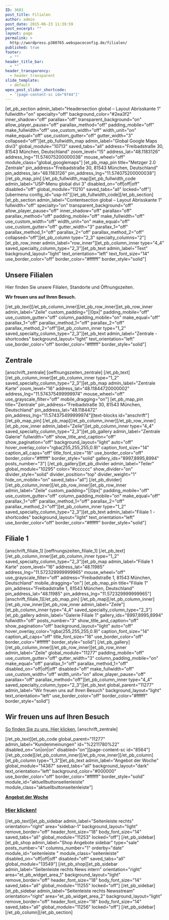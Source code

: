 ```yaml
---
ID: 3681
post_title: Filialen
author: admin
post_date: 2015-06-23 11:39:59
post_excerpt: ""
layout: page
permalink: >
  http://wordpress.p380765.webspaceconfig.de/filialen/
published: true
footer:
  - ""
header_title_bar:
  - ""
header_transparency:
  - header_transparent
slide_template:
  - default
wpex_post_slider_shortcode:
  - '[page-content-sc id="9744"]'
---
```

[et_pb_section admin_label="Headersection global – Layout Abrisskante 1" fullwidth="on" specialty="off" background_color="#2ea3f2" inner_shadow="off" parallax="off" transparent_background="on" allow_player_pause="off" parallax_method="off" padding_mobile="off" make_fullwidth="off" use_custom_width="off" width_unit="on" make_equal="off" use_custom_gutter="off" gutter_width="3" collapsed="off"][et_pb_fullwidth_map admin_label="Global Google Maps divi3" global_module="10713" saved_tabs="all" address="Freibadstraße 30, 81543 München, Deutschland" zoom_level="15" address_lat="48.1183126" address_lng="11.574075200000038" mouse_wheel="off" module_class="global_googlemaps"] [et_pb_map_pin title="Metzger 2.0 Zentrale" pin_address="Freibadstraße 30, 81543 München, Deutschland" pin_address_lat="48.1183126" pin_address_lng="11.574075200000038"] [/et_pb_map_pin] [/et_pb_fullwidth_map][et_pb_fullwidth_code admin_label="USP-Menu global divi 3" disabled_on="off|off|off" disabled="off" global_module="11210" saved_tabs="all" locked="off"][ubermenu config_id="usp-h1"][/et_pb_fullwidth_code][/et_pb_section][et_pb_section admin_label="Contentsection global – Layout Abrisskante 1" fullwidth="off" specialty="on" transparent_background="off" allow_player_pause="off" inner_shadow="off" parallax="off" parallax_method="off" padding_mobile="off" make_fullwidth="off" use_custom_width="off" width_unit="on" make_equal="off" use_custom_gutter="off" gutter_width="3" parallax_1="off" parallax_method_1="off" parallax_2="off" parallax_method_2="off" collapsed="off"][et_pb_column type="2_3" specialty_columns="2"][et_pb_row_inner admin_label="row_inner"][et_pb_column_inner type="4_4" saved_specialty_column_type="2_3"][et_pb_text admin_label="Text" background_layout="light" text_orientation="left" text_font_size="14" use_border_color="off" border_color="#ffffff" border_style="solid"]
<h2>Unsere Filialen</h2>
Hier finden Sie unsere Filialen, Standorte und Öffnungszeiten.

<strong>Wir freuen uns auf Ihren Besuch.</strong>

[/et_pb_text][/et_pb_column_inner][/et_pb_row_inner][et_pb_row_inner admin_label="Zeile" custom_padding="||0px|" padding_mobile="off" use_custom_gutter="off" column_padding_mobile="on" make_equal="off" parallax_1="off" parallax_method_1="off" parallax_2="off" parallax_method_2="off"][et_pb_column_inner type="1_2" saved_specialty_column_type="2_3"][et_pb_text admin_label="Zentrale - shortcodes" background_layout="light" text_orientation="left" use_border_color="off" border_color="#ffffff" border_style="solid"]
<h2>Zentrale</h2>
[anschrift_zentrale]
[oeffnungszeiten_zentrale] [/et_pb_text][/et_pb_column_inner][et_pb_column_inner type="1_2" saved_specialty_column_type="2_3"][et_pb_map admin_label="Zentrale Karte" zoom_level="16" address_lat="48.11844720000002" address_lng="11.574375499999974" mouse_wheel="off" use_grayscale_filter="off" mobile_dragging="on"] [et_pb_map_pin title="Zentrale" pin_address="Freibadstraße 30, 81543 München, Deutschland" pin_address_lat="48.1184472" pin_address_lng="11.574375499999974"][text-blocks id="anschrift"][/et_pb_map_pin] [/et_pb_map][/et_pb_column_inner][/et_pb_row_inner][et_pb_row_inner admin_label="Zeile"][et_pb_column_inner type="4_4" saved_specialty_column_type="2_3"][et_pb_gallery admin_label="Zentrale Galerie" fullwidth="off" show_title_and_caption="off" show_pagination="off" background_layout="light" auto="off" hover_overlay_color="rgba(255,255,255,0.9)" caption_font_size="14" caption_all_caps="off" title_font_size="16" use_border_color="off" border_color="#ffffff" border_style="solid" gallery_ids="8997,8995,8994" posts_number="3"] [/et_pb_gallery][et_pb_divider admin_label="Teiler" global_module="10295" color="#cccccc" show_divider="on" divider_style="solid" divider_position="top" divider_weight="1" hide_on_mobile="on" saved_tabs="all"] [/et_pb_divider][/et_pb_column_inner][/et_pb_row_inner][et_pb_row_inner admin_label="Zeile" custom_padding="||0px|" padding_mobile="off" use_custom_gutter="off" column_padding_mobile="on" make_equal="off" parallax_1="off" parallax_method_1="off" parallax_2="off" parallax_method_2="off"][et_pb_column_inner type="1_2" saved_specialty_column_type="2_3"][et_pb_text admin_label="Filiale 1 - shortcodes" background_layout="light" text_orientation="left" use_border_color="off" border_color="#ffffff" border_style="solid"]
<h2>Filiale 1</h2>
[anschrift_filiale_1]
[oeffnungszeiten_filiale_1] [/et_pb_text][/et_pb_column_inner][et_pb_column_inner type="1_2" saved_specialty_column_type="2_3"][et_pb_map admin_label="Filiale 1 Karte" zoom_level="16" address_lat="48.11985" address_lng="11.572329999999965" mouse_wheel="off" use_grayscale_filter="off" address="Freibadstraße 1, 81543 München, Deutschland" mobile_dragging="on"] [et_pb_map_pin title="Filiale 1" pin_address="Freibadstraße 1, 81543 München, Deutschland" pin_address_lat="48.11985" pin_address_lng="11.572329999999965"][anschrift_filiale_1][/et_pb_map_pin] [/et_pb_map][/et_pb_column_inner][/et_pb_row_inner][et_pb_row_inner admin_label="Zeile"][et_pb_column_inner type="4_4" saved_specialty_column_type="2_3"][et_pb_gallery admin_label="Galerie Filiale 1" gallery_ids="8997,8995,8994" fullwidth="off" posts_number="3" show_title_and_caption="off" show_pagination="off" background_layout="light" auto="off" hover_overlay_color="rgba(255,255,255,0.9)" caption_font_size="14" caption_all_caps="off" title_font_size="16" use_border_color="off" border_color="#ffffff" border_style="solid"] [/et_pb_gallery][/et_pb_column_inner][/et_pb_row_inner][et_pb_row_inner admin_label="Zeile" global_module="11277" padding_mobile="off" use_custom_gutter="off" gutter_width="3" column_padding_mobile="on" make_equal="off" parallax_1="off" parallax_method_1="off" disabled_on="off|off|off" disabled="off" make_fullwidth="off" use_custom_width="off" width_unit="on" allow_player_pause="off" parallax="off" parallax_method="off"][et_pb_column_inner type="4_4" saved_specialty_column_type="2_3"][et_pb_text global_parent="11277" admin_label="Wir freuen uns auf Ihren Besuch" background_layout="light" text_orientation="left" use_border_color="off" border_color="#ffffff" border_style="solid"]
<h2 class="p1"><span class="s1">Wir freuen uns auf Ihren Besuch</span></h2>
<p class="p2"><span class="s1"><a href="http://wordpress-wp461divi302gschwendner.p379314.webspaceconfig.de/kontakt/">So finden Sie zu uns. Hier klicken.</a></span><span class="s2"> [anschrift_zentrale]</span></p>
[/et_pb_text][et_pb_code global_parent="11277" admin_label="Kundenmeinungen" id="%2211780%22" disabled_on="on|on|on" disabled="on"][page-content-sc id="8564"][/et_pb_code][/et_pb_column_inner][/et_pb_row_inner][/et_pb_column][et_pb_column type="1_3"][et_pb_text admin_label="Angebot der Woche" global_module="14387" saved_tabs="all" background_layout="dark" text_orientation="left" background_color="#000000" use_border_color="off" border_color="#ffffff" border_style="solid" module_id="aktuellbuttonseitenleiste" module_class="aktuellbuttonseitenleiste"]

<a href="/angebot3/"><strong>Angebot der Woche</strong></a>
<h3><a href="/angebot3/"><strong>Hier klicken!</strong></a></h3>
[/et_pb_text][et_pb_sidebar admin_label="Seitenleiste rechts" orientation="right" area="sidebar-1" background_layout="light" remove_border="off" header_font_size="18" body_font_size="14" saved_tabs="all" global_module="11253" locked="off"] [/et_pb_sidebar][et_pb_shop admin_label="Shop Angebote sidebar" type="sale" posts_number="4" columns_number="1" orderby="date" module_id="seitenleiste " module_class="seitenleiste" disabled_on="off|off|off" disabled="off" saved_tabs="all" global_module="13549"] [/et_pb_shop][et_pb_sidebar admin_label="Seitenleiste rechts News intern" orientation="right" area="et_pb_widget_area_1" background_layout="light" remove_border="off" header_font_size="18" body_font_size="14" saved_tabs="all" global_module="11255" locked="off"] [/et_pb_sidebar][et_pb_sidebar admin_label="Seitenleiste rechts Newsstream" orientation="right" area="et_pb_widget_area_2" background_layout="light" remove_border="off" header_font_size="18" body_font_size="14" saved_tabs="all" global_module="11256" locked="off"] [/et_pb_sidebar][/et_pb_column][/et_pb_section]